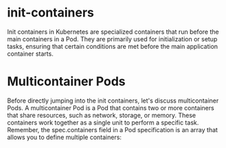 # init-containers
Init containers in Kubernetes are specialized containers that run before the main containers in a Pod. They are primarily used for initialization or setup tasks, ensuring that certain conditions are met before the main application container starts.

# Multicontainer Pods
Before directly jumping into the init containers, let's discuss multicontainer Pods. A multicontainer Pod is a Pod that contains two or more containers that share resources, such as network, storage, or memory. These containers work together as a single unit to perform a specific task. Remember, the spec.containers field in a Pod specification is an array that allows you to define multiple containers:
